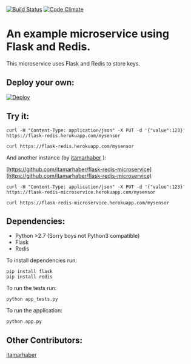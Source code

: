 [![Build Status](https://travis-ci.org/calderonroberto/flask-redis-microservice.svg?branch=master)](https://travis-ci.org/calderonroberto/flask-redis-microservice) [![Code Climate](https://codeclimate.com/github/calderonroberto/flask-redis-microservice/badges/gpa.svg)](https://codeclimate.com/github/calderonroberto/flask-redis-microservice)

# An example microservice using Flask and Redis.

This microservice uses Flask and Redis to store keys.

## Deploy your own:

[![Deploy](https://www.herokucdn.com/deploy/button.png)](https://heroku.com/deploy)

## Try it:

```
curl -H "Content-Type: application/json" -X PUT -d '{"value":123}' https://flask-redis.herokuapp.com/mysensor

curl https://flask-redis.herokuapp.com/mysensor
```

And another instance (by [itamarhaber](https://github.com/itamarhaber)
):

[https://github.com/itamarhaber/flask-redis-microservice](https://github.com/itamarhaber/flask-redis-microservice)

```
curl -H "Content-Type: application/json" -X PUT -d '{"value":123}' https://flask-redis-microservice.herokuapp.com/mysensor

curl https://flask-redis-microservice.herokuapp.com/mysensor
```

## Dependencies:

* Python >2.7 (Sorry boys not Python3 compatible)
* Flask
* Redis

To install dependencies run:

```
pip install flask
pip install redis
```

To run the tests run:

```
python app_tests.py
```

To run the application:

```
python app.py
```

## Other Contributors:

[itamarhaber](https://github.com/itamarhaber)
